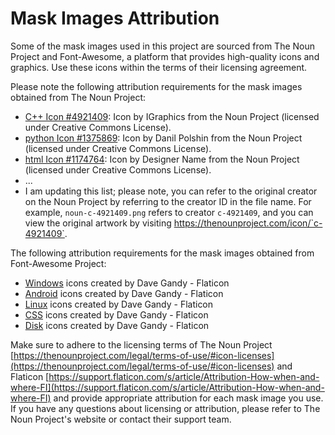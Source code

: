 # Mask Images Attribution

Some of the mask images used in this project are sourced from The Noun Project and Font-Awesome, a platform that provides high-quality icons and graphics. Use these icons within the terms of their licensing agreement.

Please note the following attribution requirements for the mask images obtained from The Noun Project:

- [C++ Icon #4921409](images/masks/Development/cplusplus.png): Icon by IGraphics from the Noun Project (licensed under Creative Commons License).
- [python Icon #1375869](images/masks/Development/python.png): Icon by Danil Polshin from the Noun Project (licensed under Creative Commons License).
- [html Icon #1174764](path/to/mask3.png): Icon by Designer Name from the Noun Project (licensed under Creative Commons License).
- ...
- I am updating this list; please note, you can refer to the original creator on the Noun Project by referring to the creator ID in the file name. For example, `noun-c-4921409.png` refers to creator `c-4921409`, and you can view the original artwork by visiting https://thenounproject.com/icon/`c-4921409`.


The following attribution requirements for the mask images obtained from Font-Awesome Project:
- [Windows](https://www.flaticon.com/free-icons/windows) icons created by Dave Gandy - Flaticon
- [Android](https://www.flaticon.com/free-icons/android) icons created by Dave Gandy - Flaticon
- [Linux](https://www.flaticon.com/free-icons/linux) icons created by Dave Gandy - Flaticon
- [CSS](https://www.flaticon.com/free-icons/css) icons created by Dave Gandy - Flaticon
- [Disk](https://www.flaticon.com/free-icons/disk) icons created by Dave Gandy - Flaticon
  
Make sure to adhere to the licensing terms of The Noun Project [https://thenounproject.com/legal/terms-of-use/#icon-licenses](https://thenounproject.com/legal/terms-of-use/#icon-licenses) and Flaticon [https://support.flaticon.com/s/article/Attribution-How-when-and-where-FI](https://support.flaticon.com/s/article/Attribution-How-when-and-where-FI) and provide appropriate attribution for each mask image you use. If you have any questions about licensing or attribution, please refer to The Noun Project's website or contact their support team.

